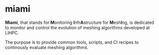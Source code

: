 # miami
**Miami**, that stands for **M**onitoring **I**nfr**A**structure for **M**esh**I**ng, is dedicated to monitor and control the evolution of meshing algorithms developed at LIHPC.

The purpose is to provide common tools, scripts, and CI recipes to continously evaluate meshing algorithms.

